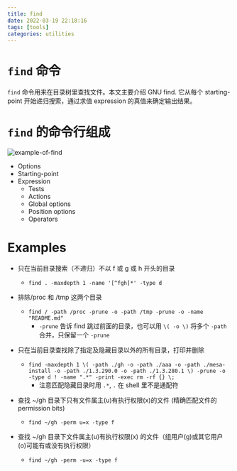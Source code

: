 ```yaml
---
title: find
date: 2022-03-19 22:18:16
tags: [tools]
categories: utilities
---
```


# `find` 命令

`find` 命令用来在目录树里查找文件。本文主要介绍 GNU find. 它从每个 starting-point 开始递归搜索，通过求值 expression 的真值来确定输出结果。

# `find` 的命令行组成

![example-of-find](/images/find.drawio.png)

- Options
- Starting-point
- Expression
    * Tests
    * Actions
    * Global options
    * Position options
    * Operators

# Examples

- 只在当前目录搜索（不递归）不以 f 或 g 或 h 开头的目录
    - `find . -maxdepth 1 -name '[^fgh]*' -type d`

- 排除/proc 和 /tmp 这两个目录
    - `find / -path /proc -prune -o -path /tmp -prune -o -name "README.md"`
        - `-prune` 告诉 find 跳过前面的目录，也可以用 `\( -o \)` 将多个 `-path` 合并，只保留一个 `-prune` 
- 只在当前目录查找除了指定及隐藏目录以外的所有目录，打印并删除
    - `find -maxdepth 1 \( -path ./gh -o -path ./aaa -o -path ./mesa-install -o -path ./1.3.290.0 -o -path ./1.3.280.1 \) -prune -o -type d ! -name ".*" -print -exec rm -rf {} \;`
        - 注意匹配隐藏目录时用 `.*`, `.` 在 shell 里不是通配符

- 查找 ~/gh 目录下只有文件属主(u)有执行权限(x)的文件 (精确匹配文件的 permission bits)
    - `find ~/gh -perm u=x -type f`

- 查找 ~/gh 目录下文件属主(u)有执行权限(x) 的文件（组用户(g)或其它用户(o)可能有或没有执行权限）
    - `find ~/gh -perm -u=x -type f`

